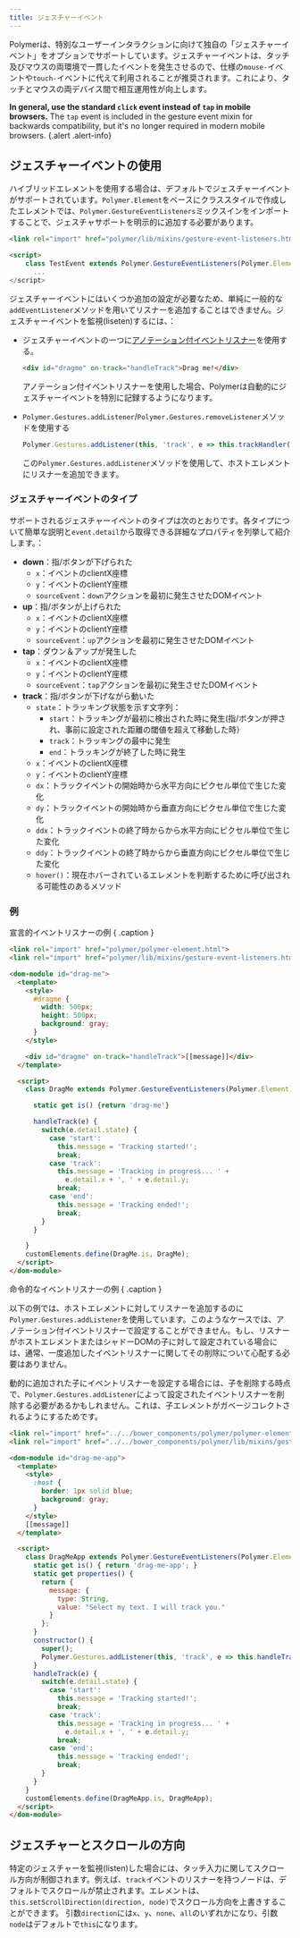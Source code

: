 ```yaml
---
title: ジェスチャーイベント
---
```


<!-- toc -->

Polymerは、特別なユーザーインタラクションに向けて独自の「ジェスチャーイベント」をオプションでサポートしています。ジェスチャーイベントは、タッチ及びマウスの両環境で一貫したイベントを発生させるので、仕様の`mouse-`イベントや`touch-`イベントに代えて利用されることが推奨されます。これにより、タッチとマウスの両デバイス間で相互運用性が向上します。

**In general, use the standard `click` event instead of `tap` in mobile browsers.** The `tap`
event is included in the gesture event mixin for backwards compatibility, but it's no longer
required in modern mobile browsers.
{.alert .alert-info}

## ジェスチャーイベントの使用

ハイブリッドエレメントを使用する場合は、デフォルトでジェスチャーイベントがサポートされています。`Polymer.Element`をベースにクラススタイルで作成したエレメントでは、`Polymer.GestureEventListeners`ミックスインをインポートすることで、ジェスチャサポートを明示的に追加する必要があります。

```html
<link rel="import" href="polymer/lib/mixins/gesture-event-listeners.html">

<script>
    class TestEvent extends Polymer.GestureEventListeners(Polymer.Element) {
      ...
</script>
```


ジェスチャーイベントにはいくつか追加の設定が必要なため、単純に一般的な`addEventListener`メソッドを用いてリスナーを追加することはできません。ジェスチャーイベントを監視(liseten)するには、：

*   ジェスチャーイベントの一つに[アノテーション付イベントリスナー](events#annotated-listeners)を使用する。
       
    ```html
    <div id="dragme" on-track="handleTrack">Drag me!</div>
    ```
    
    アノテーション付イベントリスナーを使用した場合、Polymerは自動的にジェスチャーイベントを特別に記録するようになります。
    

*   `Polymer.Gestures.addListener`/`Polymer.Gestures.removeListener`メソッドを使用する
    
    ```js
    Polymer.Gestures.addListener(this, 'track', e => this.trackHandler(e));
    ```
    
    この`Polymer.Gestures.addListener`メソッドを使用して、ホストエレメントにリスナーを追加できます。

### ジェスチャーイベントのタイプ

サポートされるジェスチャーイベントのタイプは次のとおりです。各タイプについて簡単な説明と`event.detail`から取得できる詳細なプロパティを列挙して紹介します。：

* **down**：指/ボタンが下げられた
  * `x`：イベントのclientX座標
  * `y`：イベントのclientY座標
  * `sourceEvent`：`down`アクションを最初に発生させたDOMイベント
* **up**：指/ボタンが上げられた
  * `x`：イベントのclientX座標
  * `y`：イベントのclientY座標
  * `sourceEvent`：`up`アクションを最初に発生させたDOMイベント
* **tap**：ダウン＆アップが発生した
  * `x`：イベントのclientX座標
  * `y`：イベントのclientY座標
  * `sourceEvent`：`tap`アクションを最初に発生させたDOMイベント
* **track**：指/ボタンが下げながら動いた
  * `state`：トラッキング状態を示す文字列：
    * `start`：トラッキングが最初に検出された時に発生(指/ボタンが押され、事前に設定された距離の閾値を超えて移動した時）
    * `track`：トラッキングの最中に発生
    * `end`：トラッキングが終了した時に発生
  * `x`：イベントのclientX座標
  * `y`：イベントのclientY座標
  * `dx`：トラックイベントの開始時から水平方向にピクセル単位で生じた変化
  * `dy`：トラックイベントの開始時から垂直方向にピクセル単位で生じた変化
  * `ddx`：トラックイベントの終了時からから水平方向にピクセル単位で生じた変化
  * `ddy`：トラックイベントの終了時からから垂直方向にピクセル単位で生じた変化
  * `hover()`：現在ホバーされているエレメントを判断するために呼び出される可能性のあるメソッド

### 例

宣言的イベントリスナーの例 { .caption }

```html
<link rel="import" href="polymer/polymer-element.html">
<link rel="import" href="polymer/lib/mixins/gesture-event-listeners.html">

<dom-module id="drag-me">
  <template>
    <style>
      #dragme {
        width: 500px;
        height: 500px;
        background: gray;
      }
    </style>

    <div id="dragme" on-track="handleTrack">[[message]]</div>
  </template>

  <script>
    class DragMe extends Polymer.GestureEventListeners(Polymer.Element) {

      static get is() {return 'drag-me'}

      handleTrack(e) {
        switch(e.detail.state) {
          case 'start':
            this.message = 'Tracking started!';
            break;
          case 'track':
            this.message = 'Tracking in progress... ' +
              e.detail.x + ', ' + e.detail.y;
            break;
          case 'end':
            this.message = 'Tracking ended!';
            break;
        }
      }

    }
    customElements.define(DragMe.is, DragMe);
  </script>
</dom-module>
```

命令的なイベントリスナーの例 { .caption }

以下の例では、ホストエレメントに対してリスナーを追加するのに`Polymer.Gestures.addListener`を使用しています。このようなケースでは、アノテーション付イベントリスナーで設定することができません。もし、リスナーがホストエレメントまたはシャドーDOMの子に対して設定されている場合には、通常、一度追加したイベントリスナーに関してその削除について心配する必要はありません。

動的に追加された子にイベントリスナーを設定する場合には、子を削除する時点で、`Polymer.Gestures.addListener`によって設定されたイベントリスナーを削除する必要があるかもしれません。これは、子エレメントがガベージコレクトされるようにするためです。

```html
<link rel="import" href="../../bower_components/polymer/polymer-element.html">
<link rel="import" href="../../bower_components/polymer/lib/mixins/gesture-event-listeners.html">

<dom-module id="drag-me-app">
  <template>
    <style>
      :host {
        border: 1px solid blue;
        background: gray;
      }
    </style>
    [[message]]
  </template>

  <script>
    class DragMeApp extends Polymer.GestureEventListeners(Polymer.Element) {
      static get is() { return 'drag-me-app'; }
      static get properties() {
        return {
          message: {
            type: String,
            value: "Select my text. I will track you."
          }
        };
      }
      constructor() {
        super();
        Polymer.Gestures.addListener(this, 'track', e => this.handleTrack(e));
      }
      handleTrack(e) {
        switch(e.detail.state) {
          case 'start':
            this.message = 'Tracking started!';
            break;
          case 'track':
            this.message = 'Tracking in progress... ' +
              e.detail.x + ', ' + e.detail.y;
            break;
          case 'end':
            this.message = 'Tracking ended!';
            break;
        }
      }
    }
    customElements.define(DragMeApp.is, DragMeApp);
  </script>
</dom-module>

```

## ジェスチャーとスクロールの方向

特定のジェスチャーを監視(listen)した場合には、タッチ入力に関してスクロール方向が制御されます。例えば、`track`イベントのリスナーを持つノードは、デフォルトでスクロールが禁止されます。エレメントは、`this.setScrollDirection(direction, node)`でスクロール方向を上書きすることができます。
引数`direction`には`x`、`y`、`none`、`all`のいずれかになり、引数`node`はデフォルトで`this`になります。